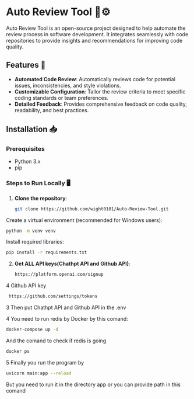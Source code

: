 # Auto Review Tool 📝⚙️

Auto Review Tool is an open-source project designed to help automate the review process in software development. It integrates seamlessly with code repositories to provide insights and recommendations for improving code quality.

## Features 🚀

- **Automated Code Review**: Automatically reviews code for potential issues, inconsistencies, and style violations.
- **Customizable Configuration**: Tailor the review criteria to meet specific coding standards or team preferences.
- **Detailed Feedback**: Provides comprehensive feedback on code quality, readability, and best practices.

## Installation 📥

### Prerequisites

- Python 3.x
- pip
  
### Steps to Run Locally 🖥️

1. **Clone the repository**:
   ```bash
   git clone https://github.com/wight0101/Auto-Review-Tool.git
   
Create a virtual environment (recommended for Windows users):
   ```bash
   python -m venv venv
```

Install required libraries:
   ```bash
   pip install -r requirements.txt
   ```
2. **Get ALL API keys(Chathpt API and Github API)**:
   ```bash
   https://platform.openai.com/signup

4 Github API key
   ```bash
    https://github.com/settings/tokens
   ```
3 Then put Chathpt API and Github API in the .env

4 You need to run redis by Docker by this comand:
   ```bash
   docker-compose up -d
   ```
 And the comand to check if redis is going
   ```bash
   docker ps
   ```

5 Finally you run the program by
   ```bash
   uvicorn main:app --reload
   ```
But you need to run it in the directory app or you can provide path in this comand 

